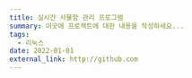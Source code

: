 ```yaml
---
title: 실시간 사물함 관리 프로그램
summary: 이곳에 프로젝트에 대한 내용을 작성하세요...
tags:
  - 리눅스
date: 2022-01-01
external_link: http://github.com
---
```

